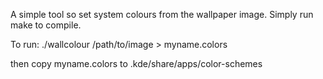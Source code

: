 A simple tool so set system colours from the wallpaper image. Simply run make to compile.

To run:
	./wallcolour /path/to/image > myname.colors

then copy myname.colors to .kde/share/apps/color-schemes
